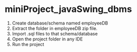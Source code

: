# miniProject_javaSwing_dbms
1. Create database/schema named employeeDB
2. Extract the folder in employeeDB zip file.
3. Import .sql files to that schema/database
4. Open the project folder in any IDE
5. Run the project
